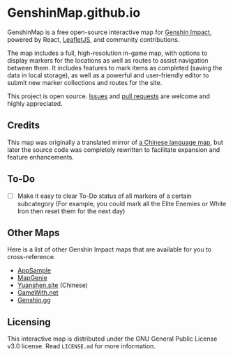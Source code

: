 # GenshinMap.github.io

GenshinMap is a free open-source interactive map for [Genshin Impact](https://genshin.mihoyo.com/), powered by React, [LeafletJS](https://leafletjs.com/reference-1.7.1.html), and community contributions.

The map includes a full, high-resolution in-game map, with options to display markers for the locations as well as routes to assist navigation between them. It includes features to mark items as completed (saving the data in local storage), as well as a powerful and user-friendly editor to submit new marker collections and routes for the site.

This project is open source. [Issues](https://github.com/GenshinMap/genshinmap.github.io/issues) and [pull requests](https://github.com/GenshinMap/genshinmap.github.io/pulls) are welcome and highly appreciated.

## Credits

This map was originally a translated mirror of [a Chinese language map](http://www.yuanshen.site/), but later the source code was completely rewritten to facilitate expansion and feature enhancements.

## To-Do

- [ ] Make it easy to clear To-Do status of all markers of a certain subcategory (For example, you could mark all the Elite Enemies or White Iron then reset them for the next day)

## Other Maps

Here is a list of other Genshin Impact maps that are available for you to cross-reference.

- [AppSample](https://genshin-impact-map.appsample.com/#/)
- [MapGenie](https://mapgenie.io/genshin-impact/maps/teyvat)
- [Yuanshen.site](http://www.yuanshen.site/) (Chinese)
- [GameWith.net](https://gamewith.net/genshin-impact/article/show/22639)
- [Genshin.gg](https://genshin.gg/map)

## Licensing

This interactive map is distributed under the GNU General Public License v3.0 license. Read `LICENSE.md` for more information.
